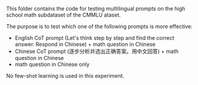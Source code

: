 This folder contains the code for testing multilingual prompts on the high school math subdataset of the CMMLU ataset.

The purpose is to test which one of the following prompts is more effective:

- English CoT prompt (Let's think step by step and find the correct answer. Respond in Chinese) + math question in Chinese
- Chinese CoT prompt (逐步分析并选出正确答案。用中文回答) + math question in Chinese
- math question in Chinese only

No few-shot learning is used in this experiment.